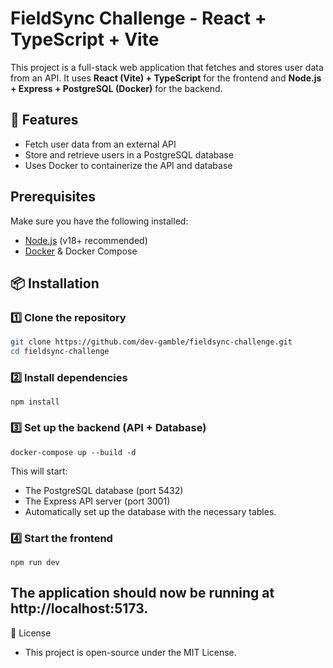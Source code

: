 # FieldSync Challenge - React + TypeScript + Vite

This project is a full-stack web application that fetches and stores user data from an API. 
It uses **React (Vite) + TypeScript** for the frontend and **Node.js + Express + PostgreSQL (Docker)** for the backend.

## 🚀 Features
- Fetch user data from an external API
- Store and retrieve users in a PostgreSQL database
- Uses Docker to containerize the API and database

## Prerequisites
Make sure you have the following installed:
- [Node.js](https://nodejs.org/) (v18+ recommended)
- [Docker](https://www.docker.com/) & Docker Compose

## 📦 Installation

### 1️⃣ Clone the repository
```sh
git clone https://github.com/dev-gamble/fieldsync-challenge.git
cd fieldsync-challenge
```

### 2️⃣ Install dependencies
`npm install`

### 3️⃣ Set up the backend (API + Database)
`docker-compose up --build -d`

This will start:

- The PostgreSQL database (port 5432)
- The Express API server (port 3001)
- Automatically set up the database with the necessary tables.

### 4️⃣ Start the frontend
`npm run dev`

## The application should now be running at http://localhost:5173.

📜 License
- This project is open-source under the MIT License.
